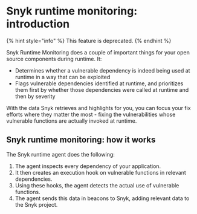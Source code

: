 # Snyk runtime monitoring: introduction

{% hint style="info" %}
This feature is deprecated.
{% endhint %}

Snyk Runtime Monitoring does a couple of important things for your open source components during runtime. It:

* Determines whether a vulnerable dependency is indeed being used at runtime in a way that can be exploited
* Flags vulnerable dependencies identified at runtime, and prioritizes them first by whether those dependencies were called at runtime and then by severity

With the data Snyk retrieves and highlights for you, you can focus your fix efforts where they matter the most - fixing the vulnerabilities whose vulnerable functions are actually invoked at runtime.

## Snyk runtime monitoring: how it works

The Snyk runtime agent does the following:

1. The agent inspects every dependency of your application.
2. It then creates an execution hook on vulnerable functions in relevant dependencies.
3. Using these hooks, the agent detects the actual use of vulnerable functions.
4. The agent sends this data in beacons to Snyk, adding relevant data to the Snyk project.
